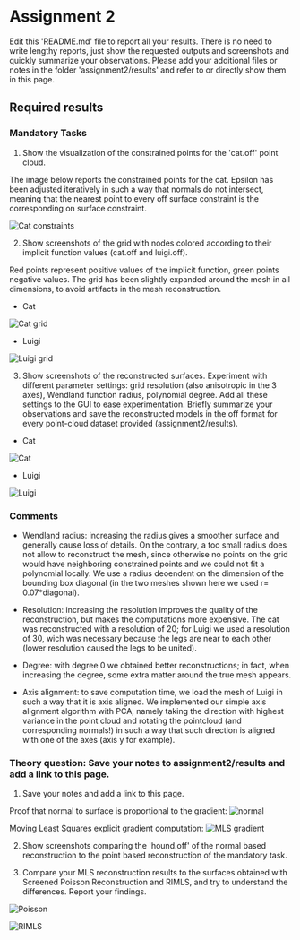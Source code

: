 # Assignment 2

Edit this 'README.md' file to report all your results. There is no need to write lengthy reports, just show the requested outputs and screenshots and quickly summarize your observations. Please add your additional files or notes in the folder 'assignment2/results' and refer to or directly show them in this page.

## Required results

### Mandatory Tasks
1) Show the visualization of the constrained points for the 'cat.off' point cloud.

The image below reports the constrained points for the cat. Epsilon has been adjusted iteratively in such a way that normals do not intersect, meaning that the nearest point to every off surface constraint is the corresponding on surface constraint.

![Cat constraints](https://github.com/ccasam/GP2020-Assignments/blob/master/assignment2/results/constraints.png)

2) Show screenshots of the grid with nodes colored according to their implicit function values (cat.off and luigi.off).

Red points represent positive values of the implicit function, green points negative values. The grid has been slightly expanded around the mesh in all dimensions, to avoid artifacts in the mesh reconstruction.

* Cat

![Cat grid](https://github.com/ccasam/GP2020-Assignments/blob/master/assignment2/results/catgrid.png)

* Luigi

![Luigi grid](https://github.com/ccasam/GP2020-Assignments/blob/master/assignment2/results/luigigrid.png)

3) Show screenshots of the reconstructed surfaces. Experiment with different parameter settings: grid resolution (also anisotropic in the 3 axes), Wendland function radius, polynomial degree. Add all these settings to the GUI to ease experimentation. Briefly summarize your observations and save the reconstructed models in the off format for every point-cloud dataset provided (assignment2/results).

* Cat

![Cat](https://github.com/ccasam/GP2020-Assignments/blob/master/assignment2/results/cat.png)


* Luigi

![Luigi](https://github.com/ccasam/GP2020-Assignments/blob/master/assignment2/results/luigi.png)

### Comments

* Wendland radius: increasing the radius gives a smoother surface and generally cause loss of details. On the contrary, a too small radius does not allow to reconstruct the mesh, since otherwise no points on the grid would have neighboring constrained points and we could not fit a polynomial locally. We use a radius deoendent on the dimension of the bounding box diagonal (in the two meshes shown here we used r= 0.07\*diagonal).

* Resolution: increasing the resolution improves the quality of the reconstruction, but makes the computations more expensive. The cat was reconstructed with a resolution of 20; for Luigi we used a resolution of 30, wich was necessary because the legs are near to each other (lower resolution caused the legs to be united).

* Degree: with degree 0 we obtained better reconstructions; in fact, when increasing the degree, some extra matter around the true mesh appears.

* Axis alignment: to save computation time, we load the mesh of Luigi in such a way that it is axis aligned. We implemented our simple axis alignment algorithm with PCA, namely taking the direction with highest variance in the point cloud and rotating the pointcloud (and corresponding normals!) in such a way that such direction is aligned with one of the axes (axis y for example).


### Theory question: Save your notes to assignment2/results and add a link to this page.

1) Save your notes and add a link to this page.

Proof that normal to surface is proportional to the gradient:
![normal](https://github.com/ccasam/GP2020-Assignments/blob/master/assignment2/results/gradient_orthogonal.jpeg)

Moving Least Squares explicit gradient computation:
![MLS gradient](https://github.com/ccasam/GP2020-Assignments/blob/master/assignment2/results/mlsgrad.jpg)

2) Show screenshots comparing the 'hound.off' of the normal based reconstruction to the point based reconstruction of the mandatory task.

3) Compare your MLS reconstruction results to the surfaces obtained with Screened Poisson Reconstruction and RIMLS, and try to understand the differences. Report your findings.

![Poisson](https://github.com/ccasam/GP2020-Assignments/blob/master/assignment2/results/poissonhound.png)

![RIMLS](https://github.com/ccasam/GP2020-Assignments/blob/master/assignment2/results/marchingcubesRIMLS.png)
